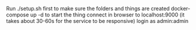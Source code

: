 Run ./setup.sh first to make sure the folders and things are created
docker-compose up -d to start the thing
connect in browser to localhost:9000 (it takes about 30-60s for the service to be responsive)
login as admin:admin
